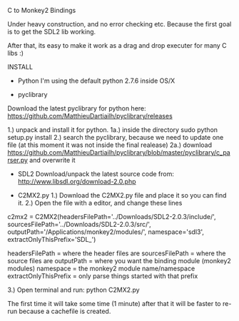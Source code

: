 C to Monkey2 Bindings

Under heavy construction, and no error checking etc.
Because the first goal is to get the SDL2 lib working.

After that, its easy to make it work as a drag and drop executer for many C libs :)


INSTALL

- Python
I'm using the default python 2.7.6 inside OS/X

- pyclibrary

Download the latest pyclibrary for python here:
https://github.com/MatthieuDartiailh/pyclibrary/releases

1.) unpack and install it for python.
	1a.) inside the directory sudo python setup.py install
2.) search the pyclibrary, because we need to update one file (at this moment it was not inside the final realease)
	2a.) download https://github.com/MatthieuDartiailh/pyclibrary/blob/master/pyclibrary/c_parser.py and overwrite it


- SDL2
Download/unpack the latest source code from: http://www.libsdl.org/download-2.0.php


- C2MX2.py
1.) Download the C2MX2.py file and place it so you can find it.
2.) Open the file with a editor, and change these lines

c2mx2 = C2MX2(headersFilePath='../Downloads/SDL2-2.0.3/include/',
                  sourcesFilePath='../Downloads/SDL2-2.0.3/src/',
                  outputPath='/Applications/monkey2/modules/',
                  namespace='sdl3',
                  extractOnlyThisPrefix='SDL_')

headersFilePath 		= where the header files are
sourcesFilePath 		= where the source files are
outputPath				= where you want the binding module (monkey2 modules)
namespace				= the monkey2 module name/namespace
extractOnlyThisPrefix 	= only parse things started with that prefix

3.) Open terminal and run: python C2MX2.py

The first time it will take some time (1 minute) after that it will be faster to re-run because a cachefile is created.